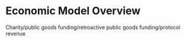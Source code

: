 # Economic Model Overview

Charity/public goods funding/retroactive public goods funding/protocol revenue
